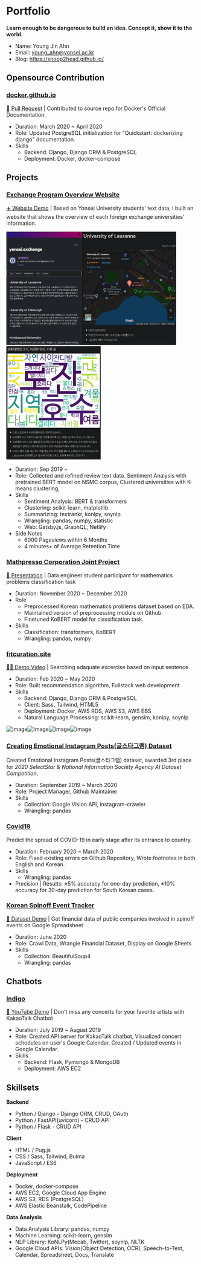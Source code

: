 # Portfolio

**Learn enough to be dangerous to build an idea. Concept it, show it to the world.**

- Name: Young Jin Ahn
- Email: young_ahn@yonsei.ac.kr
- Blog: https://snoop2head.github.io/

## Opensource Contribution

### [docker.github.io](https://github.com/docker/docker.github.io)

[🐳 Pull Request](https://github.com/docker/docker.github.io/pull/10624) | Contributed to source repo for Docker's Official Documentation.

- Duration: March 2020 ~ April 2020
- Role: Updated PostgreSQL initialization for "Quickstart: dockerizing django" documentation.
- Skills
  - Backend: Django, Django ORM & PostgreSQL
  - Deployment: Docker, docker-compose

## Projects

### [Exchange Program Overview Website](https://github.com/snoop2head/yonsei-exchange-program)

[✈️ Website Demo](https://yonsei-exchange.netlify.app/) | Based on Yonsei University students' text data, I built an website that shows the overview of each foreign exchange universities' information.

<img height="300" width="200" alt="image" src="./images/yonsei_exchange1.png"><img height="300" width="250" alt="image" src="./images/yonsei_exchange2.png"><img height="300" width="250" alt="image" src="./images/yonsei_exchange3.png">

- Duration: Sep 2019 ~
- Role: Collected and refined review text data. Sentiment Analysis with pretrained BERT model on NSMC corpus, Clustered universities with K-means clustering,
- Skills
  - Sentiment Analysis: BERT & transformers
  - Clustering: scikit-learn, matplotlib
  - Summarizing: textrankr, konlpy, soynlp
  - Wrangling: pandas, numpy, statistic
  - Web: Gatsby.js, GraphQL, Netlify
- Side Notes
  - 6000 Pageviews within 6 Months
  - 4 minutes+ of Average Retention Time

### [Mathpresso Corporation Joint Project](https://github.com/snoop2head/Mathpresso_Classification)

[📄 Presentation](https://github.com/snoop2head/Mathpresso_Classification/blob/main/YBIGTA_%EB%A7%A4%EC%93%B0%ED%94%84%EB%A0%88%EC%86%8C_%EB%AA%BD%EB%8D%B0%EC%9D%B4%ED%81%AC_Final.pdf) | Data engineer student participant for mathematics problems classification task

- Duration: November 2020 ~ December 2020
- Role
  - Preprocessed Korean mathematics problems dataset based on EDA.
  - Maintained version of preprocessing module on Github.
  - Finetuned KoBERT model for classification task.
- Skills
  - Classification: transformers, KoBERT
  - Wrangling: pandas, numpy

### [fitcuration.site](https://github.com/snoop2head/fitcuration-django)

[🏋️‍♂️ Demo Video](https://youtu.be/kef0CxzMANo?t=38) | Searching adaquate excercise based on input sentence.

- Duration: Feb 2020 ~ May 2020
- Role: Built recommendation algorithm, Fullstack web development
- Skills
  - Backend: Django, Django ORM & PostgreSQL
  - Client: Sass, Tailwind, HTML5
  - Deployment: Docker, AWS RDS, AWS S3, AWS EBS
  - Natural Language Processing: scikit-learn, gensim, konlpy, soynlp

<img width="160" alt="image" src="./images/fit_1_home_1.jpg"><img width="160" alt="image" src="./images/fit_2_search_1.jpg"><img width="150" alt="image" src="./images/fit_5_category_2.jpg"><img width="160" alt="image" src="./images/fit_4_user.jpg">

### [Creating Emotional Instagram Posts(글스타그램) Dataset](https://github.com/Keracorn/geulstagram)

Created Emotional Instagram Posts(글스타그램) dataset, awarded 3rd place for _2020 SelectStar & National Information Society Agency AI Dataset Competition_.

- Duration: September 2019 ~ March 2020
- Role: Project Manager, Github Maintainer
- Skills
  - Collection: Google Vision API, instagram-crawler
  - Wrangling: pandas

### [Covid19](https://github.com/Rank23/COVID19)

Predict the spread of COVID-19 in early stage after its entrance to country.

- Duration: February 2020 ~ March 2020
- Role: Fixed existing errors on Github Repository, Wrote footnotes in both English and Korean.
- Skills
  - Wrangling: pandas
- Precision | Results: ±5% accuracy for one-day prediction, ±10% accuracy for 30-day prediction for South Korean cases.

### [Korean Spinoff Event Tracker](https://github.com/snoop2head/spinoff_hunter_kor)

[🧩 Dataset Demo](https://docs.google.com/spreadsheets/d/1chJ2NKHVc0gKjsMaQI1UHEPxdjneV1ZWaTGHseQvxP4/edit?usp=sharing) | Get financial data of public companies involved in spinoff events on Google Spreadsheet

- Duration: June 2020
- Role: Crawl Data, Wrangle Financial Dataset, Display on Google Sheets
- Skills
  - Collection: BeautifulSoup4
  - Wrangling: pandas

## Chatbots

### [Indigo](https://github.com/snoop2head/indigo)

[🎹 YouTube Demo](https://www.youtube.com/watch?v=uIOWqumaOD4) | Don't miss any concerts for your favorite artists with KakaoTalk Chatbot

- Duration: July 2019 ~ August 2019
- Role: Created API server for KakaoTalk chatbot, Visualized concert schedules on user's Google Calendar, Created / Updated events in Google Calendar.
- Skills
  - Backend: Flask, Pymongo & MongoDB
  - Deployment: AWS EC2

## Skillsets

**Backend**

- Python / Django - Django ORM, CRUD, OAuth
- Python / FastAPI(uvicorn) - CRUD API
- Python / Flask - CRUD API

**Client**

- HTML / Pug.js
- CSS / Sass, Tailwind, Bulma
- JavaScript / ES6

**Deployment**

- Docker, docker-compose
- AWS EC2, Google Cloud App Engine
- AWS S3, RDS (PostgreSQL)
- AWS Elastic Beanstalk, CodePipeline

**Data Analysis**

- Data Analysis Library: pandas, numpy
- Machine Learning: scikit-learn, gensim
- NLP Library: KoNLPy(Mecab, Twitter), soynlp, NLTK
- Google Cloud APIs: Vision(Object Detection, OCR), Speech-to-Text, Calendar, Spreadsheet, Docs, Translate
